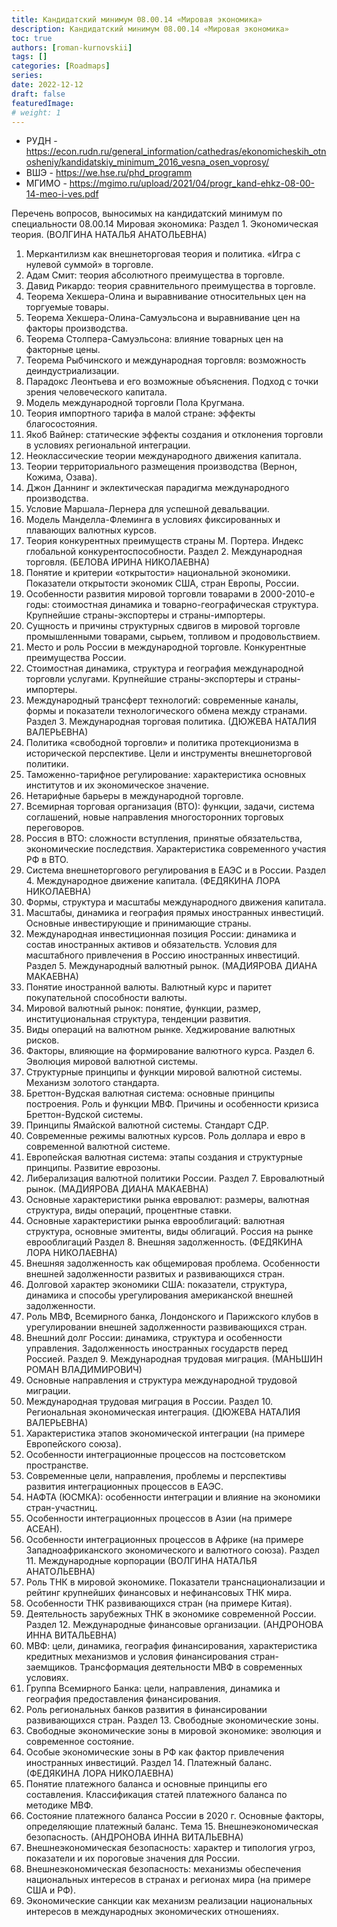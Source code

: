 ```yaml
---
title: Кандидатский минимум 08.00.14 «Мировая экономика»
description: Кандидатский минимум 08.00.14 «Мировая экономика»
toc: true
authors: [roman-kurnovskii]
tags: []
categories: [Roadmaps]
series:
date: 2022-12-12
draft: false
featuredImage:
# weight: 1
---
```


- РУДН - https://econ.rudn.ru/general_information/cathedras/ekonomicheskih_otnosheniy/kandidatskiy_minimum_2016_vesna_osen_voprosy/
- ВШЭ - https://we.hse.ru/phd_programm
- МГИМО - https://mgimo.ru/upload/2021/04/progr_kand-ehkz-08-00-14-meo-i-ves.pdf

Перечень вопросов, выносимых на кандидатский минимум по специальности 08.00.14 Мировая экономика:
Раздел 1. Экономическая теория. (ВОЛГИНА НАТАЛЬЯ АНАТОЛЬЕВНА)
1. Меркантилизм как внешнеторговая теория и политика. «Игра с нулевой суммой» в торговле.
2. Адам Смит: теория абсолютного преимущества в торговле.
3. Давид Рикардо: теория сравнительного преимущества в торговле.
4. Теорема Хекшера-Олина и выравнивание относительных цен на торгуемые товары.
5. Теорема Хекшера-Олина-Самуэльсона и выравнивание цен на факторы производства.
6. Теорема Столпера-Самуэльсона: влияние товарных цен на факторные цены.
7. Теорема Рыбчинского и международная торговля: возможность деиндустриализации.
8. Парадокс Леонтьева и его возможные объяснения. Подход с точки зрения человеческого капитала.
9. Модель международной торговли Пола Кругмана.
10. Теория импортного тарифа в малой стране: эффекты благосостояния.
11. Якоб Вайнер: статические эффекты создания и отклонения торговли в условиях региональной интеграции.
12. Неоклассические теории международного движения капитала.
13. Теории территориального размещения производства (Вернон, Кожима, Озава).
14. Джон Даннинг и эклектическая парадигма международного производства.
15. Условие Маршала-Лернера для успешной девальвации.
16. Модель Манделла-Флеминга в условиях фиксированных и плавающих валютных курсов.
17. Теория конкурентных преимуществ страны М. Портера. Индекс глобальной конкурентоспособности.
Раздел 2. Международная торговля. (БЕЛОВА ИРИНА НИКОЛАЕВНА)
18. Понятие и критерии «открытости» национальной экономики. Показатели открытости экономик США, стран Европы, России.
19. Особенности развития мировой торговли товарами в 2000-2010-е годы: стоимостная динамика и товарно-географическая структура. Крупнейшие страны-экспортеры и страны-импортеры.
20. Сущность и причины структурных сдвигов в мировой торговле промышленными товарами, сырьем, топливом и продовольствием.
21. Место и роль России в международной торговле. Конкурентные преимущества России.
22. Стоимостная динамика, структура и география международной торговли услугами. Крупнейшие страны-экспортеры и страны-импортеры.
23. Международный трансферт технологий: современные каналы, формы и показатели технологического обмена между странами.
Раздел 3. Международная торговая политика. (ДЮЖЕВА НАТАЛИЯ ВАЛЕРЬЕВНА)
24. Политика «свободной торговли» и политика протекционизма в исторической перспективе. Цели и инструменты внешнеторговой политики.
25. Таможенно-тарифное регулирование: характеристика основных институтов и их экономическое значение.
26. Нетарифные барьеры в международной торговле.
27. Всемирная торговая организация (ВТО): функции, задачи, система соглашений, новые направления многосторонних торговых переговоров.
28. Россия в ВТО: сложности вступления, принятые обязательства, экономические последствия. Характеристика современного участия РФ в ВТО.
29. Система внешнеторгового регулирования в ЕАЭС и в России. 
Раздел 4. Международное движение капитала. (ФЕДЯКИНА ЛОРА НИКОЛАЕВНА)
30. Формы, структура и масштабы международного движения капитала.
31. Масштабы, динамика и география прямых иностранных инвестиций. Основные инвестирующие и принимающие страны.
32. Международная инвестиционная позиция России: динамика и состав иностранных активов и обязательств. Условия для масштабного привлечения в Россию иностранных инвестиций.
Раздел 5. Международный валютный рынок. (МАДИЯРОВА ДИАНА МАКАЕВНА)
33. Понятие иностранной валюты. Валютный курс и паритет покупательной способности валюты.
34. Мировой валютный рынок: понятие, функции, размер, институциональная структура, тенденции развития.
35. Виды операций на валютном рынке. Хеджирование валютных рисков.
36. Факторы, влияющие на формирование валютного курса.
Раздел 6. Эволюция мировой валютной системы.
37. Структурные принципы и функции мировой валютной системы. Механизм золотого стандарта.
38. Бреттон-Вудская валютная система: основные принципы построения. Роль и функции МВФ. Причины и особенности кризиса Бреттон-Вудской системы.
39. Принципы Ямайской валютной системы. Стандарт СДР.
40. Современные режимы валютных курсов. Роль доллара и евро в современной валютной системе.
41. Европейская валютная система: этапы создания и структурные принципы. Развитие еврозоны.  
42. Либерализация валютной политики России.
Раздел 7. Евровалютный рынок. (МАДИЯРОВА ДИАНА МАКАЕВНА)
43. Основные характеристики рынка евровалют: размеры, валютная структура, виды операций, процентные ставки.
44. Основные характеристики рынка еврооблигаций: валютная структура, основные эмитенты, виды облигаций. Россия на рынке еврооблигаций
Раздел 8. Внешняя задолженность. (ФЕДЯКИНА ЛОРА НИКОЛАЕВНА)
45. Внешняя задолженность как общемировая проблема. Особенности внешней задолженности развитых и развивающихся стран. 
46. Долговой характер экономики США: показатели, структура, динамика и способы урегулирования американской внешней задолженности.
47. Роль МВФ, Всемирного банка, Лондонского и Парижского клубов в урегулировании внешней задолженности развивающихся стран.
48. Внешний долг России: динамика, структура и особенности управления. Задолженность иностранных государств перед Россией.
Раздел 9. Международная трудовая миграция. (МАНЬШИН РОМАН ВЛАДИМИРОВИЧ)
49. Основные направления и структура международной трудовой миграции. 
50. Международная трудовая миграция в России.
Раздел 10. Региональная экономическая интеграция. (ДЮЖЕВА НАТАЛИЯ ВАЛЕРЬЕВНА)
51. Характеристика этапов экономической интеграции (на примере Европейского союза). 
52. Особенности интеграционные процессов на постсоветском пространстве.
53. Современные цели, направления, проблемы и перспективы развития интеграционных процессов в ЕАЭС.
54. НАФТА (ЮСМКА): особенности интеграции и влияние на экономики стран-участниц. 
55. Особенности интеграционных процессов в Азии (на примере АСЕАН).
56. Особенности интеграционных процессов в Африке (на примере Западноафриканского экономического и валютного союза).
Раздел 11. Международные корпорации (ВОЛГИНА НАТАЛЬЯ АНАТОЛЬЕВНА)
57. Роль ТНК в мировой экономике. Показатели транснационализации и рейтинг крупнейших финансовых и нефинансовых ТНК мира.
58. Особенности ТНК развивающихся стран (на примере Китая).
59. Деятельность зарубежных ТНК в экономике современной России.
Раздел 12. Международные финансовые организации. (АНДРОНОВА ИННА ВИТАЛЬЕВНА)
60. МВФ: цели, динамика, география финансирования, характеристика кредитных механизмов и условия финансирования стран-заемщиков. Трансформация деятельности МВФ в современных условиях.
61. Группа Всемирного Банка: цели, направления, динамика и география предоставления финансирования.
62. Роль региональных банков развития в финансировании развивающихся стран.
Раздел 13. Свободные экономические зоны.
63. Свободные экономические зоны в мировой экономике: эволюция и современное состояние.
64. Особые экономические зоны в РФ как фактор привлечения иностранных инвестиций.
Раздел 14. Платежный баланс. (ФЕДЯКИНА ЛОРА НИКОЛАЕВНА)
65. Понятие платежного баланса и основные принципы его составления. Классификация статей платежного баланса по методике МВФ.
66. Состояние платежного баланса России в 2020 г. Основные факторы, определяющие платежный баланс.
Тема 15. Внешнеэкономическая безопасность. (АНДРОНОВА ИННА ВИТАЛЬЕВНА)
67. Внешнеэкономическая безопасность: характер и типология угроз, показатели и их пороговые значения для России.
68. Внешнеэкономическая безопасность: механизмы обеспечения национальных интересов в странах и регионах мира (на примере США и РФ).
69. Экономические санкции как механизм реализации национальных интересов в международных экономических отношениях.
